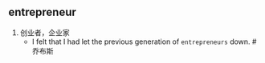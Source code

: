 ## entrepreneur
1. 创业者，企业家
   * I felt that I had let the previous generation of `entrepreneurs` down. #乔布斯 